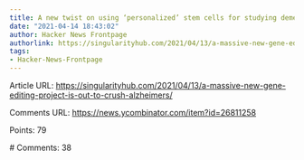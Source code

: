 ```yaml
---
title: A new twist on using ‘personalized’ stem cells for studying dementia
date: "2021-04-14 18:43:02"
author: Hacker News Frontpage
authorlink: https://singularityhub.com/2021/04/13/a-massive-new-gene-editing-project-is-out-to-crush-alzheimers/
tags:
- Hacker-News-Frontpage
---
```


<p>Article URL: <a href="https://singularityhub.com/2021/04/13/a-massive-new-gene-editing-project-is-out-to-crush-alzheimers/">https://singularityhub.com/2021/04/13/a-massive-new-gene-editing-project-is-out-to-crush-alzheimers/</a></p>
<p>Comments URL: <a href="https://news.ycombinator.com/item?id=26811258">https://news.ycombinator.com/item?id=26811258</a></p>
<p>Points: 79</p>
<p># Comments: 38</p>
